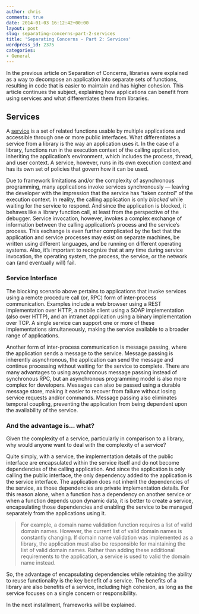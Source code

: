 ```yaml
---
author: chris
comments: true
date: 2014-01-03 16:12:42+00:00
layout: post
slug: separating-concerns-part-2-services
title: 'Separating Concerns - Part 2: Services'
wordpress_id: 2375
categories:
- General
---
```


In the previous article on Separation of Concerns, libraries were explained as a way to decompose an application into separate sets of functions, resulting in code that is easier to maintain and has higher cohesion. This article continues the subject, explaining how applications can benefit from using services and what differentiates them from libraries.





## Services





A [service](http://en.wikipedia.org/wiki/Service_%28systems_architecture%29) is a set of related functions usable by multiple applications and accessible through one or more public interfaces. What differentiates a service from a library is the way an application uses it. In the case of a library, functions run in the execution context of the calling application, inheriting the application’s environment, which includes the process, thread, and user context. A service, however, runs in its own execution context and has its own set of policies that govern how it can be used.





Due to framework limitations and/or the complexity of asynchronous programming, many applications invoke services synchronously — leaving the developer with the impression that the service has “taken control” of the execution context. In reality, the calling application is only _blocked_ while waiting for the service to respond. And since the application is blocked, it behaves like a library function call, at least from the perspective of the debugger. Service invocation, however, invokes a complex exchange of information between the calling application’s process and the service’s process. This exchange is even further complicated by the fact that the application and service processes may exist on separate machines, be written using different languages, and be running on different operating systems. Also, it’s important to recognize that at any time during service invocation, the operating system, the process, the service, or the network can (and eventually will) fail.





### Service Interface





The blocking scenario above pertains to applications that invoke services using a remote procedure call (or, RPC) form of inter-process communication. Examples include a web browser using a REST implementation over HTTP, a mobile client using a SOAP implementation (also over HTTP), and an intranet application using a binary implementation over TCP. A single service can support one or more of these implementations simultaneously, making the service available to a broader range of applications.





Another form of inter-process communication is message passing, where the application sends a message to the service. Message passing is inherently asynchronous, the application can send the message and continue processing without waiting for the service to complete. There are many advantages to using asynchronous message passing instead of synchronous RPC, but an asynchronous programming model is also more complex for developers. Messages can also be passed using a durable message store, making it easier to recover from failure without losing service requests and/or commands. Message passing also eliminates temporal coupling, preventing the application from being dependent upon the availability of the service.





### And the advantage is… what?





Given the complexity of a service, particularly in comparison to a library, why would anyone want to deal with the complexity of a service?





Quite simply, with a service, the implementation details of the public interface are encapsulated within the service itself and do not become dependencies of the calling application. And since the application is only calling the public interface, the only dependency added to the application is the service interface. The application does not inherit the dependencies of the service, as those dependencies are private implementation details. For this reason alone, when a function has a dependency on another service or when a function depends upon dynamic data, it is better to create a service, encapsulating those dependencies and enabling the service to be managed separately from the applications using it.






  
> 
> For example, a domain name validation function requires a list of valid domain names. However, the current list of valid domain names is constantly changing. If domain name validation was implemented as a library, the application must also be responsible for maintaining the list of valid domain names. Rather than adding these additional requirements to the application, a service is used to valid the domain name instead.
> 
> 






So, the advantage of encapsulating dependencies while retaining the ability to reuse functionality is the key benefit of a service. The benefits of a library are also benefits of a service, including high cohesion, as long as the service focuses on a single concern or responsibility.





In the next installment, frameworks will be explained.
